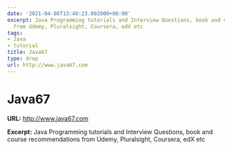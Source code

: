```yaml
---
date: '2021-04-06T13:40:23.002000+00:00'
excerpt: Java Programming tutorials and Interview Questions, book and course recommendations
  from Udemy, Pluralsight, Coursera, edX etc
tags:
- Java
- tutorial
title: Java67
type: drop
url: http://www.java67.com
---
```


# Java67

**URL:** http://www.java67.com

**Excerpt:** Java Programming tutorials and Interview Questions, book and course recommendations from Udemy, Pluralsight, Coursera, edX etc
